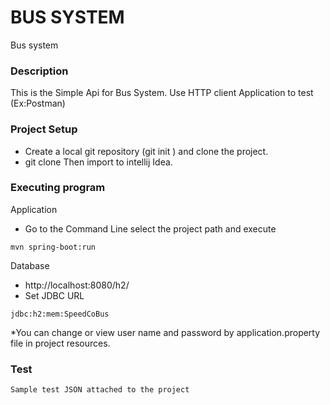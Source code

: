 
# BUS SYSTEM

Bus system

### Description

This is the Simple Api for Bus System.
Use HTTP client Application to test (Ex:Postman)

### Project Setup

* Create a local git repository (git init <my local repo>) and clone the project.  
* git clone <Path> Then import to intellij Idea.

### Executing program

Application

* Go to the Command Line select the project path and execute 
```
mvn spring-boot:run
```
Database

* http://localhost:8080/h2/
* Set JDBC URL 

```
jdbc:h2:mem:SpeedCoBus
```
*You can change or view user name and password by application.property file in project resources.

### Test
    Sample test JSON attached to the project
